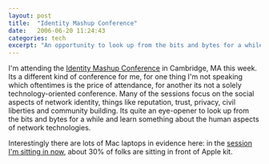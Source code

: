 ```yaml
---
layout: post
title:  "Identity Mashup Conference"
date:   2006-06-20 11:24:43
categories: tech
excerpt: "An opportunity to look up from the bits and bytes for a while and learn something about the human aspects of network technologies"
---
```

I'm attending the <a href="http://www.identitymash-up.org/">Identity Mashup Conference</a> in Cambridge, MA this week. Its a different kind of conference for me, for one thing I'm not speaking which oftentimes is the price of attendance, for another its not a solely technology-oriented conference. Many of the sessions focus on the social aspects of network identity, things like reputation, trust, privacy, civil liberties and community building. Its quite an eye-opener to look up from the bits and bytes for a while and learn something about the human aspects of network technologies.

Interestingly there are lots of Mac laptops in evidence here: in the <a href="http://idmashup.org/schedule/conferencesession.2006-06-13.6518375749">session I'm sitting in now</a>, about 30% of folks are sitting in front of Apple kit.